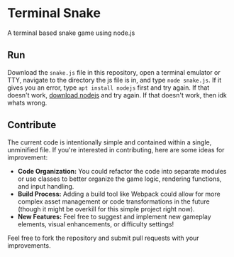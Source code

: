 # Terminal Snake

A terminal based snake game using node.js

## Run

Download the `snake.js` file in this repository, open a terminal emulator
or TTY, navigate to the directory the js file is in, and type `node snake.js`.
If it gives you an error, type `apt install nodejs` first and try again.
If that doesn't work, [download nodejs](https://nodejs.org/en/download) and
try again. If that doesn't work, then idk whats wrong.

## Contribute

The current code is intentionally simple and contained within a single, 
unminified file. If you're interested in contributing, here are some ideas for improvement:

* **Code Organization:** You could refactor the code into separate modules or use classes to better organize the game logic, rendering functions, and input handling.
* **Build Process:** Adding a build tool like Webpack could allow for more complex asset management or code transformations in the future (though it might be overkill for this simple project right now).
* **New Features:** Feel free to suggest and implement new gameplay elements, visual enhancements, or difficulty settings!

Feel free to fork the repository and submit pull requests with your improvements.
